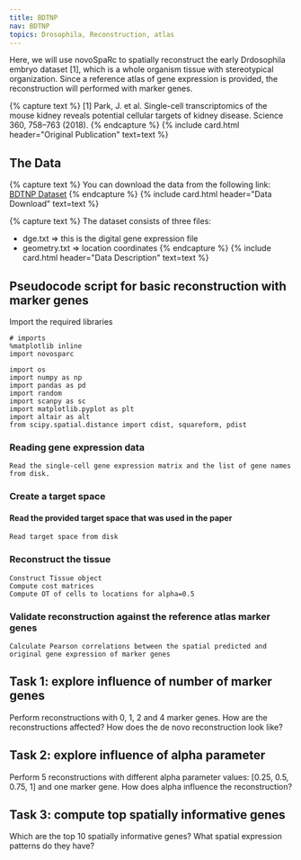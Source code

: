 ```yaml
---
title: BDTNP
nav: BDTNP
topics: Drosophila, Reconstruction, atlas
---
```


Here, we will use novoSpaRc to spatially reconstruct the early Drdosophila embryo dataset [1], which is a whole organism tissue with stereotypical organization. Since a reference atlas of gene expression is provided, the reconstruction will performed with marker genes. 

{% capture text %} [1] Park, J. et al. Single-cell transcriptomics of the mouse kidney reveals potential cellular targets of kidney disease. Science 360, 758–763 (2018). {% endcapture %}
{% include card.html header="Original Publication" text=text %}

## The Data

{% capture text %} You can download the data from the following link:
[BDTNP Dataset](https://gigamove.rwth-aachen.de/en/download/7a1829c1a7eb0a11b8d78075ccd12bbf)
{% endcapture %}
{% include card.html header="Data Download" text=text %}

{% capture text %}
The dataset consists of three files:
- dge.txt => this is the digital gene expression file
- geometry.txt => location coordinates
{% endcapture %}
{% include card.html header="Data Description" text=text %}

## Pseudocode script for basic reconstruction with marker genes

Import the required libraries

```
# imports
%matplotlib inline
import novosparc

import os
import numpy as np
import pandas as pd
import random
import scanpy as sc
import matplotlib.pyplot as plt
import altair as alt
from scipy.spatial.distance import cdist, squareform, pdist
```

### Reading gene expression data
```
Read the single-cell gene expression matrix and the list of gene names from disk.
```

### Create a target space
#### Read the provided target space that was used in the paper
```
Read target space from disk
```

### Reconstruct the tissue
```
Construct Tissue object
Compute cost matrices
Compute OT of cells to locations for alpha=0.5
```

### Validate reconstruction against the reference atlas marker genes
```
Calculate Pearson correlations between the spatial predicted and original gene expression of marker genes
```

## Task 1: explore influence of number of marker genes
Perform reconstructions with 0, 1, 2 and 4 marker genes. How are the reconstructions affected? How does the de novo reconstruction look like?

## Task 2: explore influence of alpha parameter
Perform 5 reconstructions with different alpha parameter values: [0.25, 0.5, 0.75, 1] and one marker gene. How does alpha influence the reconstruction?

## Task 3: compute top spatially informative genes
Which are the top 10 spatially informative genes? What spatial expression patterns do they have?
